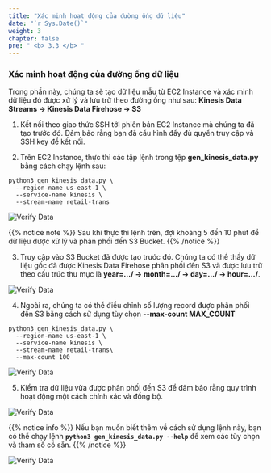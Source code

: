 ```yaml
---
title: "Xác minh hoạt động của đường ống dữ liệu"
date: "`r Sys.Date()`"
weight: 3
chapter: false
pre: " <b> 3.3 </b> "
---
```


### Xác minh hoạt động của đường ống dữ liệu

Trong phần này, chúng ta sẽ tạo dữ liệu mẫu từ EC2 Instance và xác minh dữ liệu đó được xử lý và lưu trữ theo đường ống như sau: **Kinesis Data Streams -> Kinesis Data Firehose -> S3**

1. Kết nối theo giao thức SSH tới phiên bản EC2 Instance mà chúng ta đã tạo trước đó. Đảm bảo rằng bạn đã cấu hình đầy đủ quyền truy cập và SSH key để kết nối.

2. Trên EC2 Instance, thực thi các tập lệnh trong tệp **gen_kinesis_data.py** bằng cách chạy lệnh sau:

```shell script
python3 gen_kinesis_data.py \
  --region-name us-east-1 \
  --service-name kinesis \
  --stream-name retail-trans
```

![Verify Data](/images/3.3-VerifyDataPipelineOperation/0001-verifydata.png?featherlight=false&width=70pc)

{{% notice note %}}
Sau khi thực thi lệnh trên, đợi khoảng 5 đến 10 phút để dữ liệu được xử lý và phân phối đến S3 Bucket.
{{% /notice %}}

3.  Truy cập vào S3 Bucket đã được tạo trước đó. Chúng ta có thể thấy dữ liệu gốc đã được Kinesis Data Firehose phân phối đến S3 và được lưu trữ theo cấu trúc thư mục là **year=.../ -> month=.../ -> day=.../ -> hour=.../**.

![Verify Data](/images/3.3-VerifyDataPipelineOperation/0002-verifydata.png?featherlight=false&width=70pc)

4. Ngoài ra, chúng ta có thể điều chỉnh số lượng record được phân phối đến S3 bằng cách sử dụng tùy chọn **--max-count MAX_COUNT**

```shell script
python3 gen_kinesis_data.py \
  --region-name us-east-1 \
  --service-name kinesis \
  --stream-name retail-trans\
  --max-count 100
```

![Verify Data](/images/3.3-VerifyDataPipelineOperation/0003-verifydata.png?featherlight=false&width=70pc)

5. Kiểm tra dữ liệu vừa được phân phối đến S3 để đảm bảo rằng quy trình hoạt động một cách chính xác và đồng bộ.

![Verify Data](/images/3.3-VerifyDataPipelineOperation/0004-verifydata.png?featherlight=false&width=70pc)

{{% notice info %}}
Nếu bạn muốn biết thêm về cách sử dụng lệnh này, bạn có thể chạy lệnh **`python3 gen_kinesis_data.py --help`** để xem các tùy chọn và tham số có sẵn.
{{% /notice %}}

![Verify Data](/images/3.3-VerifyDataPipelineOperation/0005-verifydata.png?featherlight=false&width=70pc)
